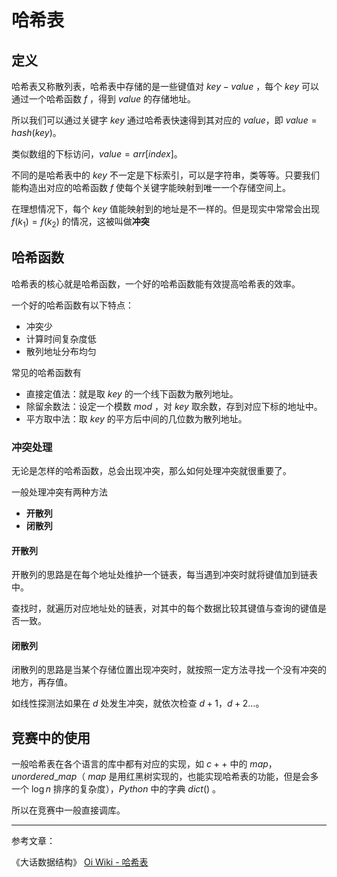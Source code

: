 # 哈希表

## **定义**
哈希表又称散列表，哈希表中存储的是一些键值对 $key-value$ ，每个 $key$ 可以通过一个哈希函数 $f$ ，得到 $value$ 的存储地址。

所以我们可以通过关键字 $key$ 通过哈希表快速得到其对应的 $value$，即 $value=hash(key)$。

类似数组的下标访问，$value=arr[index]$。

不同的是哈希表中的 $key$ 不一定是下标索引，可以是字符串，类等等。只要我们能构造出对应的哈希函数 $f$ 使每个关键字能映射到唯一一个存储空间上。

在理想情况下，每个 $key$ 值能映射到的地址是不一样的。但是现实中常常会出现 $f(k_1)=f(k_2)$ 的情况，这被叫做**冲突**

## **哈希函数**


哈希表的核心就是哈希函数，一个好的哈希函数能有效提高哈希表的效率。


一个好的哈希函数有以下特点：

- 冲突少
- 计算时间复杂度低
- 散列地址分布均匀

常见的哈希函数有

- 直接定值法：就是取 $key$ 的一个线下函数为散列地址。
- 除留余数法：设定一个模数 $mod$ ，对 $key$ 取余数，存到对应下标的地址中。
- 平方取中法：取 $key$ 的平方后中间的几位数为散列地址。

### **冲突处理**

无论是怎样的哈希函数，总会出现冲突，那么如何处理冲突就很重要了。

一般处理冲突有两种方法

- **开散列**
- **闭散列**

#### **开散列**

开散列的思路是在每个地址处维护一个链表，每当遇到冲突时就将键值加到链表中。

查找时，就遍历对应地址处的链表，对其中的每个数据比较其键值与查询的键值是否一致。

#### **闭散列**

闭散列的思路是当某个存储位置出现冲突时，就按照一定方法寻找一个没有冲突的地方，再存值。

如线性探测法如果在 $d$ 处发生冲突，就依次检查 $d + 1，d + 2\dots$。

## **竞赛中的使用**

一般哈希表在各个语言的库中都有对应的实现，如 $c++$ 中的 $map，unordered\_ map$（ $map$ 是用红黑树实现的，也能实现哈希表的功能，但是会多一个 $\log n$ 排序的复杂度），$Python$ 中的字典 $dict()$ 。

所以在竞赛中一般直接调库。

----------------
参考文章：

《大话数据结构》
[Oi Wiki - 哈希表](https://oi-wiki.org/ds/hash/)

